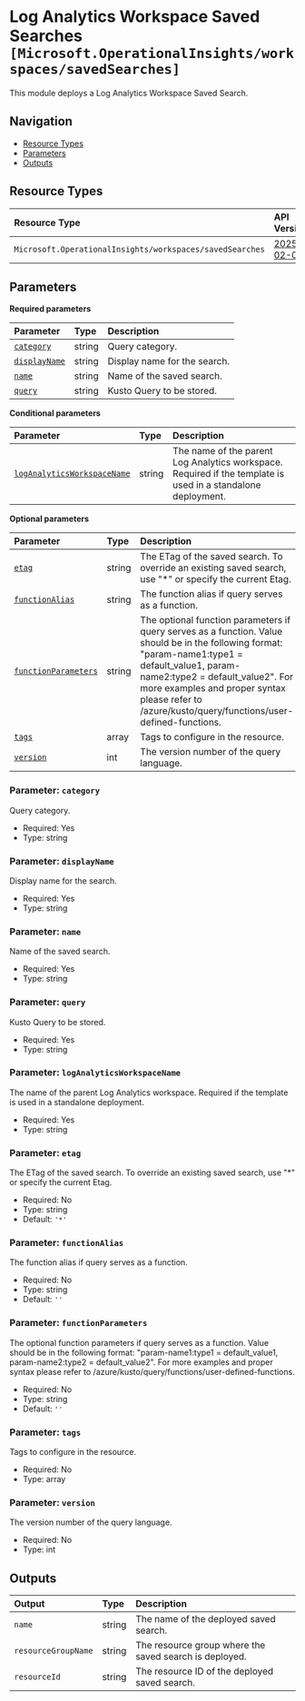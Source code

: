 # Log Analytics Workspace Saved Searches `[Microsoft.OperationalInsights/workspaces/savedSearches]`

This module deploys a Log Analytics Workspace Saved Search.

## Navigation

- [Resource Types](#Resource-Types)
- [Parameters](#Parameters)
- [Outputs](#Outputs)

## Resource Types

| Resource Type | API Version |
| :-- | :-- |
| `Microsoft.OperationalInsights/workspaces/savedSearches` | [2025-02-01](https://learn.microsoft.com/en-us/azure/templates/Microsoft.OperationalInsights/2025-02-01/workspaces/savedSearches) |

## Parameters

**Required parameters**

| Parameter | Type | Description |
| :-- | :-- | :-- |
| [`category`](#parameter-category) | string | Query category. |
| [`displayName`](#parameter-displayname) | string | Display name for the search. |
| [`name`](#parameter-name) | string | Name of the saved search. |
| [`query`](#parameter-query) | string | Kusto Query to be stored. |

**Conditional parameters**

| Parameter | Type | Description |
| :-- | :-- | :-- |
| [`logAnalyticsWorkspaceName`](#parameter-loganalyticsworkspacename) | string | The name of the parent Log Analytics workspace. Required if the template is used in a standalone deployment. |

**Optional parameters**

| Parameter | Type | Description |
| :-- | :-- | :-- |
| [`etag`](#parameter-etag) | string | The ETag of the saved search. To override an existing saved search, use "*" or specify the current Etag. |
| [`functionAlias`](#parameter-functionalias) | string | The function alias if query serves as a function. |
| [`functionParameters`](#parameter-functionparameters) | string | The optional function parameters if query serves as a function. Value should be in the following format: "param-name1:type1 = default_value1, param-name2:type2 = default_value2". For more examples and proper syntax please refer to /azure/kusto/query/functions/user-defined-functions. |
| [`tags`](#parameter-tags) | array | Tags to configure in the resource. |
| [`version`](#parameter-version) | int | The version number of the query language. |

### Parameter: `category`

Query category.

- Required: Yes
- Type: string

### Parameter: `displayName`

Display name for the search.

- Required: Yes
- Type: string

### Parameter: `name`

Name of the saved search.

- Required: Yes
- Type: string

### Parameter: `query`

Kusto Query to be stored.

- Required: Yes
- Type: string

### Parameter: `logAnalyticsWorkspaceName`

The name of the parent Log Analytics workspace. Required if the template is used in a standalone deployment.

- Required: Yes
- Type: string

### Parameter: `etag`

The ETag of the saved search. To override an existing saved search, use "*" or specify the current Etag.

- Required: No
- Type: string
- Default: `'*'`

### Parameter: `functionAlias`

The function alias if query serves as a function.

- Required: No
- Type: string
- Default: `''`

### Parameter: `functionParameters`

The optional function parameters if query serves as a function. Value should be in the following format: "param-name1:type1 = default_value1, param-name2:type2 = default_value2". For more examples and proper syntax please refer to /azure/kusto/query/functions/user-defined-functions.

- Required: No
- Type: string
- Default: `''`

### Parameter: `tags`

Tags to configure in the resource.

- Required: No
- Type: array

### Parameter: `version`

The version number of the query language.

- Required: No
- Type: int

## Outputs

| Output | Type | Description |
| :-- | :-- | :-- |
| `name` | string | The name of the deployed saved search. |
| `resourceGroupName` | string | The resource group where the saved search is deployed. |
| `resourceId` | string | The resource ID of the deployed saved search. |
